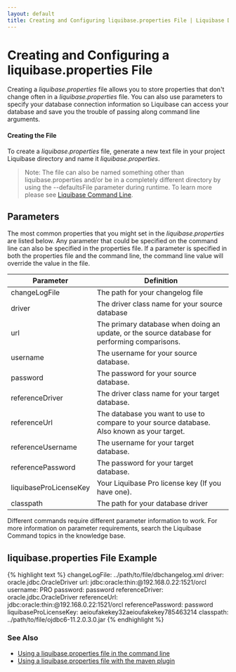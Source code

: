 ```yaml
---
layout: default
title: Creating and Configuring liquibase.properties File | Liquibase Docs
---
```

# Creating and Configuring a liquibase.properties File
Creating a *liquibase.properties* file allows you to store properties that don't change often in a *liquibase.properties* file. You can also use parameters to specify your database connection information so Liquibase can access your database and save you the trouble of passing along command line arguments.

#### Creating the File
To create a *liquibase.properties* file, generate a new text file in your project Liquibase directory and name it *liquibase.properties*.

> Note: The file can also be named something other than liquibase.properties and/or be in a completely different directory by using the --defaultsFile parameter during runtime.
To learn more please see [Liquibase Command Line](command_line.html).

## Parameters
The most common properties that you might set in the *liquibase.properties* are listed below. Any parameter that could be specified on
the command line can also be specified in the properties file. If a parameter is specified in both the properties file and the command line,
the command line value will override the value in the file.

| Parameter | Definition |
| --------- | ---------- |
| changeLogFile | The path for your changelog file|
| driver | The driver class name for your source database|
| url | The primary database when doing an update, or the source database for performing comparisons. |
| username | The username for your source database.|
| password | The password for your source database.|
| referenceDriver | The driver class name for your target database. |
| referenceUrl | The database you want to use to compare to your source database. Also known as your target. |
| referenceUsername | The username for your target database. |
| referencePassword | The password for your target database. |
| liquibaseProLicenseKey | Your Liquibase Pro license key (If you have one). |
| classpath | The path for your database driver |

Different commands require different parameter information to work. For more information on parameter requirements, search the Liquibase Command topics in the knowledge base.

## liquibase.properties File Example
{% highlight text %}
changeLogFile: ../path/to/file/dbchangelog.xml
driver: oracle.jdbc.OracleDriver
url: jdbc:oracle:thin:@192.168.0.22:1521/orcl
username: PRO
password: password
referenceDriver: oracle.jdbc.OracleDriver
referenceUrl: jdbc:oracle:thin:@192.168.0.22:1521/orcl
referencePassword: password
liquibaseProLicenseKey: aeioufakekey32aeioufakekey785463214
classpath: ../path/to/file/ojdbc6-11.2.0.3.0.jar
{% endhighlight %}


### See Also ###
* [Using a liquibase.properties file in the command  line](command_line.html#using-a-liquibaseproperties-file)
* [Using a liquibase.properties file with the maven plugin](maven/index.html#using-configuration-property-files)
